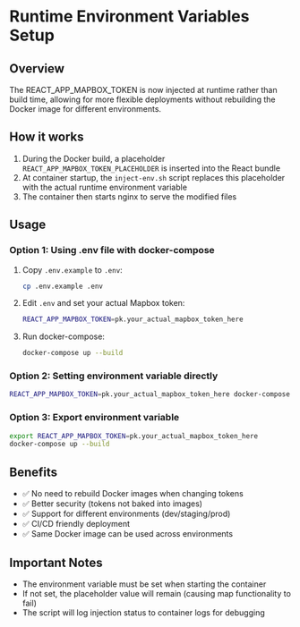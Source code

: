 # Runtime Environment Variables Setup

## Overview
The REACT_APP_MAPBOX_TOKEN is now injected at runtime rather than build time, allowing for more flexible deployments without rebuilding the Docker image for different environments.

## How it works
1. During the Docker build, a placeholder `REACT_APP_MAPBOX_TOKEN_PLACEHOLDER` is inserted into the React bundle
2. At container startup, the `inject-env.sh` script replaces this placeholder with the actual runtime environment variable
3. The container then starts nginx to serve the modified files

## Usage

### Option 1: Using .env file with docker-compose
1. Copy `.env.example` to `.env`:
   ```bash
   cp .env.example .env
   ```

2. Edit `.env` and set your actual Mapbox token:
   ```bash
   REACT_APP_MAPBOX_TOKEN=pk.your_actual_mapbox_token_here
   ```

3. Run docker-compose:
   ```bash
   docker-compose up --build
   ```

### Option 2: Setting environment variable directly
```bash
REACT_APP_MAPBOX_TOKEN=pk.your_actual_mapbox_token_here docker-compose up --build
```

### Option 3: Export environment variable
```bash
export REACT_APP_MAPBOX_TOKEN=pk.your_actual_mapbox_token_here
docker-compose up --build
```

## Benefits
- ✅ No need to rebuild Docker images when changing tokens
- ✅ Better security (tokens not baked into images)
- ✅ Support for different environments (dev/staging/prod)
- ✅ CI/CD friendly deployment
- ✅ Same Docker image can be used across environments

## Important Notes
- The environment variable must be set when starting the container
- If not set, the placeholder value will remain (causing map functionality to fail)
- The script will log injection status to container logs for debugging
